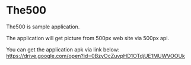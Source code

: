 # The500

The500 is sample application.

The application will get picture from 500px web site via 500px api.

You can get the application apk via link below:
https://drive.google.com/open?id=0BzyOcZuvpHD1OTdjUE1MUWVOOUk
